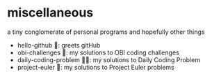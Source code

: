 # miscellaneous
a tiny conglomerate of personal programs and hopefully other things

* hello-github 👋: greets gitHub
* obi-challenges 🥇: my solutions to OBI coding challenges
* daily-coding-problem 👨‍💻: my solutions to Daily Coding Problem 
* project-euler 🔢: my solutions to Project Euler problems